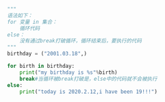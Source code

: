 
<BlogInfo title="20.完整的for循环语法" author="白日梦想猿" pv=0 read_times=0 pre_cost_time=0分12秒 category="高级变量类型" tag_list="['高级变量类型']" create_time="2020.02.12 17:02:23" update_time="2020.02.13 09:00:39" />

```python
"""
语法如下：
for 变量 in 集合：
    循环代码
else：
    没有通过break打破循环，循环结束后，要执行的代码
"""
birthday = ("2001.03.18",)

for birth in birthday:
    print("my birthday is %s"%birth)
    break#当循环被break打破是，else中的代码就不会被执行 
else:
    print("today is 2020.2.12,i have been 19!!!")
```
